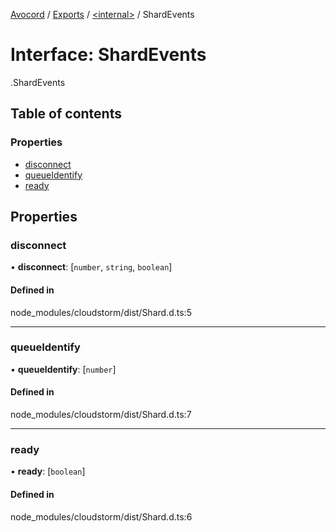 [Avocord](../README.md) / [Exports](../modules.md) / [<internal\>](../modules/internal_.md) / ShardEvents

# Interface: ShardEvents

[<internal>](../modules/internal_.md).ShardEvents

## Table of contents

### Properties

- [disconnect](internal_.ShardEvents.md#disconnect)
- [queueIdentify](internal_.ShardEvents.md#queueidentify)
- [ready](internal_.ShardEvents.md#ready)

## Properties

### disconnect

• **disconnect**: [`number`, `string`, `boolean`]

#### Defined in

node_modules/cloudstorm/dist/Shard.d.ts:5

___

### queueIdentify

• **queueIdentify**: [`number`]

#### Defined in

node_modules/cloudstorm/dist/Shard.d.ts:7

___

### ready

• **ready**: [`boolean`]

#### Defined in

node_modules/cloudstorm/dist/Shard.d.ts:6
